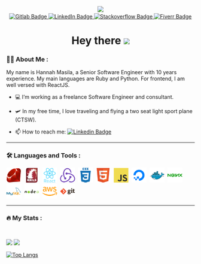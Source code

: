 <div id="header" align="center">
  <img src="https://media.giphy.com/media/v1.Y2lkPTc5MGI3NjExZjNlYmJlYjA2ZDE1NGFjZTJlNzk4ZDBlM2YyMjRmMTQzOGM0MzVjYiZlcD12MV9pbnRlcm5hbF9naWZzX2dpZklkJmN0PWc/L1R1tvI9svkIWwpVYr/giphy.gif"/>
  <div id="badges">
    <a href="https://gitlab.com/hanmaslah">
      <img src="https://img.shields.io/badge/Gitlab-red?style=for-the-badge&logo=gitlab&logoColor=white" alt="Gitlab Badge"/>
    </a>
    <a href="https://www.linkedin.com/in/hannah-masila-8612b597">
      <img src="https://img.shields.io/badge/LinkedIn-blue?style=for-the-badge&logo=linkedin&logoColor=white" alt="LinkedIn Badge"/>
    </a>
    <a href="https://stackoverflow.com/users/5256509/hanmaslah">
      <img src="https://img.shields.io/badge/Stackoverflow-red?style=for-the-badge&logo=stackoverflow&logoColor=white" alt="Stackoverflow Badge"/>
    </a>
    <a href="https://www.fiverr.com/hanmaslah">
      <img src="https://img.shields.io/badge/Fiverr-jungle?style=for-the-badge&logo=fiverr&logoColor=white" alt="Fiverr Badge"/>
    </a>
    
  </div>
  <h1>
    Hey there
    <img src="https://media.giphy.com/media/hvRJCLFzcasrR4ia7z/giphy.gif" width="30px"/>
  </h1>
</div>

### :woman_technologist: About Me :

My name is Hannah Masila, a Senior Software Engineer with 10 years experience. My main languages are Ruby and Python. For frontend, I am well versed with ReactJS.

- :computer: I’m working as a freelance Software Engineer and consultant.

- :small_airplane: In my free time, I love traveling and flying a two seat light sport plane (CTSW).

- :mailbox: How to reach me: [![Linkedin Badge](https://img.shields.io/badge/-linkedin-blue?style=flat&logo=Linkedin&logoColor=white)](https://www.linkedin.com/in/hannah-masila-8612b597)


---

### :hammer_and_wrench: Languages and Tools :

<div>
  <img src="https://github.com/devicons/devicon/blob/1119b9f84c0290e0f0b38982099a2bd027a48bf1/icons/ruby/ruby-original.svg" title="Ruby" alt="Ruby" width="40" height="40"/>&nbsp;
  <img src="https://github.com/devicons/devicon/blob/1119b9f84c0290e0f0b38982099a2bd027a48bf1/icons/rails/rails-original-wordmark.svg" title="React" alt="React" width="40" height="40"/>&nbsp;
  <img src="https://github.com/devicons/devicon/blob/master/icons/react/react-original-wordmark.svg" title="React" alt="React" width="40" height="40"/>&nbsp;
  <img src="https://github.com/devicons/devicon/blob/master/icons/redux/redux-original.svg" title="Redux" alt="Redux " width="40" height="40"/>&nbsp;
  <img src="https://github.com/devicons/devicon/blob/master/icons/css3/css3-plain-wordmark.svg"  title="CSS3" alt="CSS" width="40" height="40"/>&nbsp;
  <img src="https://github.com/devicons/devicon/blob/master/icons/html5/html5-original.svg" title="HTML5" alt="HTML" width="40" height="40"/>&nbsp;
  <img src="https://github.com/devicons/devicon/blob/master/icons/javascript/javascript-original.svg" title="JavaScript" alt="JavaScript" width="40" height="40"/>&nbsp;
  <img src="https://github.com/devicons/devicon/blob/1119b9f84c0290e0f0b38982099a2bd027a48bf1/icons/digitalocean/digitalocean-original.svg" title="Digital Ocean" alt="Digital Ocean" width="40" height="40"/>&nbsp;
  <img src="https://github.com/devicons/devicon/blob/1119b9f84c0290e0f0b38982099a2bd027a48bf1/icons/docker/docker-original.svg" title="Docker" alt="Docker" width="40" height="40"/>&nbsp;
  <img src="https://github.com/devicons/devicon/blob/1119b9f84c0290e0f0b38982099a2bd027a48bf1/icons/nginx/nginx-original.svg" title="Nginx" alt="Nginx" width="40" height="40"/>&nbsp;
  <img src="https://github.com/devicons/devicon/blob/master/icons/mysql/mysql-original-wordmark.svg" title="MySQL"  alt="MySQL" width="40" height="40"/>&nbsp;
  <img src="https://github.com/devicons/devicon/blob/master/icons/nodejs/nodejs-original-wordmark.svg" title="NodeJS" alt="NodeJS" width="40" height="40"/>&nbsp;
  <img src="https://github.com/devicons/devicon/blob/master/icons/amazonwebservices/amazonwebservices-plain-wordmark.svg" title="AWS" alt="AWS" width="40" height="40"/>&nbsp;
  <img src="https://github.com/devicons/devicon/blob/master/icons/git/git-original-wordmark.svg" title="Git" **alt="Git" width="40" height="40"/>
  
  
</div>

---

### :fire: My Stats :

<br/>

<p align="left">
  <img width="49.5%" src="https://github-readme-stats.vercel.app/api?username=hmasila&show_icons=true&theme=vision-friendly-dark&hide_border=true" />
  <img width="49.5%" src="https://github-readme-streak-stats.herokuapp.com/?user=hmasila&theme=rising-sun&hide_border=true" />
</p>
 
[![Top Langs](https://github-readme-stats.vercel.app/api/top-langs/?username=hmasila&layout=donut&theme=vision-friendly-dark)](https://github.com/hmasila/github-readme-stats)
 
<br>


